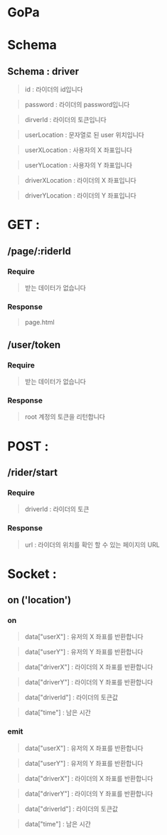 # GoPa

# Schema
## Schema :  driver
> id : 라이더의 id입니다

> password : 라이더의 password입니다

> dirverId : 라이더의 토큰입니다

> userLocation : 문자열로 된 user 위치입니다

> userXLocation : 사용자의 X 좌표입니다

> userYLocation : 사용자의 Y 좌표입니다

> driverXLocation : 라이더의 X 좌표입니다

> driverYLocation : 라이더의 Y 좌표입니다


# GET : 

## /page/:riderId

### Require
> 받는 데이터가 없습니다

### Response
> page.html

## /user/token
### Require
> 받는 데이터가 없습니다
### Response
> root 계정의 토큰을 리턴합니다

# POST :

## /rider/start
### Require
> driverId : 라이더의 토큰

### Response
> url : 라이더의 위치를 확인 할 수 있는 페이지의 URL

# Socket :
## on ('location')

### on
> data["userX"] : 유저의 X 좌표를 반환합니다

> data["userY"] : 유저의 Y 좌표를 반환합니다

> data["driverX"] : 라이더의 X 좌표를 반환합니다

> data["driverY"] : 라이더의 Y 좌표를 반환합니다

> data["driverId"] : 라이더의 토큰값

> data["time"] : 남은 시간 

### emit

> data["userX"] : 유저의 X 좌표를 반환합니다

> data["userY"] : 유저의 Y 좌표를 반환합니다

> data["driverX"] : 라이더의 X 좌표를 반환합니다

> data["driverY"] : 라이더의 Y 좌표를 반환합니다

> data["driverId"] : 라이더의 토큰값

> data["time"] : 남은 시간 
